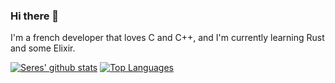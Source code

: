 ### Hi there 👋

I'm a french developer that loves C and C++, and I'm currently learning Rust and some Elixir.

[![Seres' github stats](https://github-readme-stats.vercel.app/api?username=seres67&theme=radical&count_private=true&show_icons=true)](https://github.com/anuraghazra/github-readme-stats)
[![Top Languages](https://github-readme-stats.vercel.app/api/top-langs/?username=seres67&layout=compact&theme=radical&hide=javascript,html,css,java,python&langs_count=10)](https://github.com/anuraghazra/github-readme-stats)
